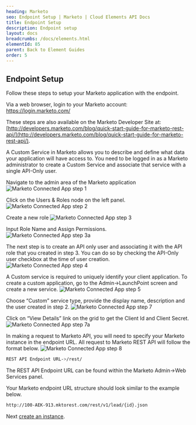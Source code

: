 ```yaml
---
heading: Marketo
seo: Endpoint Setup | Marketo | Cloud Elements API Docs
title: Endpoint Setup
description: Endpoint setup
layout: docs
breadcrumbs: /docs/elements.html
elementId: 85
parent: Back to Element Guides
order: 5
---
```


## Endpoint Setup

Follow these steps to setup your Marketo application with the endpoint.

Via a web browser, login to your Marketo account:
[https://login.marketo.com/ ](https://login.marketo.com/ )

These steps are also available on the Marketo Developer Site at: [http://developers.marketo.com/blog/quick-start-guide-for-marketo-rest-api/](http://developers.marketo.com/blog/quick-start-guide-for-marketo-rest-api/).

A Custom Service in Marketo allows you to describe and define what data your application will have access to. You need to be logged in as a Marketo administrator to create a Custom Service and associate that service with a single API-Only user.

Navigate to the admin area of the Marketo application
![Marketo Connected App step 1](http://cloud-elements.com/wp-content/uploads/2014/12/Marketowp1.png)

Click on the Users & Roles node on the left panel.
![Marketo Connected App step 2](http://cloud-elements.com/wp-content/uploads/2014/12/Marketowp2.png)

Create a new role
![Marketo Connected App step 3](http://cloud-elements.com/wp-content/uploads/2014/12/Marketowp3.png)

Input Role Name and Assign Permissions.
![Marketo Connected App step 3a](http://cloud-elements.com/wp-content/uploads/2014/12/Marketowp3a.png)

The next step is to create an API only user and associating it with the API role that you created in step 3. You can do so by checking the API-Only user checkbox at the time of user creation.
![Marketo Connected App step 4](http://cloud-elements.com/wp-content/uploads/2014/12/Marketowp41.png)

A Custom service is required to uniquely identify your client application. To create a custom application, go to the Admin->LaunchPoint screen and create a new service.
![Marketo Connected App step 5](http://cloud-elements.com/wp-content/uploads/2014/12/Marketowp5.png)

Choose “Custom” service type, provide the display name, description and the user created in step 2.
![Marketo Connected App step 7](http://cloud-elements.com/wp-content/uploads/2014/12/Marketowp7.png)

Click on “View Details” link on the grid to get the Client Id and Client Secret.
![Marketo Connected App step 7a](http://cloud-elements.com/wp-content/uploads/2014/12/Marketowp7a.png)

In making a request to Marketo API, you will need to specify your Marketo instance in the endpoint URL. All request to Marketo REST API will follow the format below.
![Marketo Connected App step 8](http://cloud-elements.com/wp-content/uploads/2014/12/Marketowp8.png)

```bash
REST API Endpoint URL->/rest/
```

The REST API Endpoint URL can be found within the Marketo Admin->Web Services panel.

Your Marketo endpoint URL structure should look similar to the example below.

```bash
http://100-AEK-913.mktorest.com/rest/v1/lead/{id}.json
```

Next [create an instance](marketo-create-instance.html).
